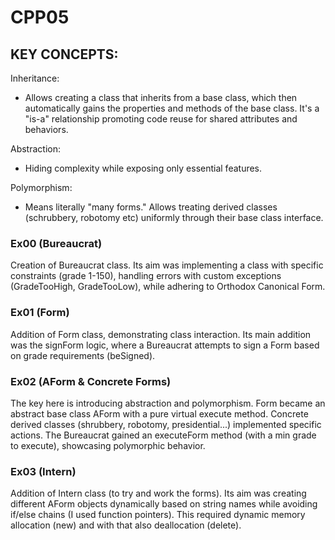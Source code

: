 # CPP05

## KEY CONCEPTS:
Inheritance:
* Allows creating a class that inherits from a base class, which then automatically gains the properties and methods of the base class. It's a "is-a" relationship promoting code reuse for shared attributes and behaviors.

Abstraction:
* Hiding complexity while exposing only essential features.

Polymorphism:
* Means literally "many forms." Allows treating derived classes (schrubbery, robotomy etc) uniformly through their base class interface.

### Ex00 (Bureaucrat)
Creation of Bureaucrat class. Its aim was implementing a class with specific constraints (grade 1-150), handling errors with custom exceptions (GradeTooHigh, GradeTooLow), while adhering to Orthodox Canonical Form.

### Ex01 (Form)
Addition of Form class, demonstrating class interaction. Its main addition was the signForm logic, where a Bureaucrat attempts to sign a Form based on grade requirements (beSigned).

### Ex02 (AForm & Concrete Forms)
The key here is introducing abstraction and polymorphism. Form became an abstract base class AForm with a pure virtual execute method. Concrete derived classes (shrubbery, robotomy, presidential...) implemented specific actions. The Bureaucrat gained an executeForm method (with a min grade to execute), showcasing polymorphic behavior.

### Ex03 (Intern)
Addition of Intern class (to try and work the forms). Its aim was creating different AForm objects dynamically based on string names while avoiding if/else chains (I used function pointers). This required dynamic memory allocation (new) and with that also deallocation (delete).



